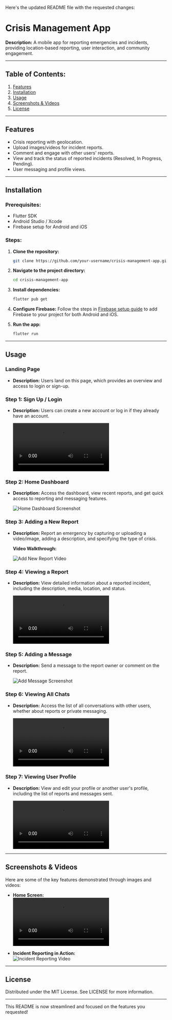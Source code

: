 Here's the updated README file with the requested changes:

# Crisis Management App

**Description:**
A mobile app for reporting emergencies and incidents, providing location-based reporting, user interaction, and community engagement.

---

## Table of Contents:
1. [Features](#features)
2. [Installation](#installation)
3. [Usage](#usage)
4. [Screenshots & Videos](#screenshots-videos)
5. [License](#license)

---

## Features <a name="features"></a>
- Crisis reporting with geolocation.
- Upload images/videos for incident reports.
- Comment and engage with other users' reports.
- View and track the status of reported incidents (Resolved, In Progress, Pending).
- User messaging and profile views.

---

## Installation <a name="installation"></a>

### Prerequisites:
- Flutter SDK
- Android Studio / Xcode
- Firebase setup for Android and iOS

### Steps:

1. **Clone the repository:**
    
    ```bash
    git clone https://github.com/your-username/crisis-management-app.git
    ```

2. **Navigate to the project directory:**
    
    ```bash
    cd crisis-management-app
    ```

3. **Install dependencies:**
    
    ```bash
    flutter pub get
    ```

4. **Configure Firebase:**
    Follow the steps in [Firebase setup guide](https://firebase.google.com/docs/flutter/setup) to add Firebase to your project for both Android and iOS.

5. **Run the app:**
    
    ```bash
    flutter run
    ```

---

## Usage <a name="usage"></a>

### Landing Page
- **Description:** Users land on this page, which provides an overview and access to login or sign-up.

### Step 1: Sign Up / Login
- **Description:** Users can create a new account or log in if they already have an account.

  ![Sign Up Screenshot](assets/images/registerUser.mp4)

### Step 2: Home Dashboard
- **Description:** Access the dashboard, view recent reports, and get quick access to reporting and messaging features.

  ![Home Dashboard Screenshot](assets/images/homePage.jpeg)

### Step 3: Adding a New Report
- **Description:** Report an emergency by capturing or uploading a video/image, adding a description, and specifying the type of crisis.

  **Video Walkthrough:**
  
  ![Add New Report Video](https://drive.google.com/file/d/1KRVSwsh8Zcjh6VRU1AkswmhHdgE5XgaI/view?usp=drive_link)

### Step 4: Viewing a Report
- **Description:** View detailed information about a reported incident, including the description, media, location, and status.

  ![View Report Screenshot](assets/images/reports.mp4)

### Step 5: Adding a Message
- **Description:** Send a message to the report owner or comment on the report.

  ![Add Message Screenshot](path-to-your-message-image.png)

### Step 6: Viewing All Chats
- **Description:** Access the list of all conversations with other users, whether about reports or private messaging.

  ![View All Chats Screenshot](assets/images/chats.mp4)

### Step 7: Viewing User Profile
- **Description:** View and edit your profile or another user's profile, including the list of reports and messages sent.

  ![User Profile Screenshot](assets/images/userProf.mp4)

---

## Screenshots & Videos <a name="screenshots-videos"></a>

Here are some of the key features demonstrated through images and videos:

- **Home Screen:**  
  ![Home Screen Image](assets/images/landingPage.mp4)

- **Incident Reporting in Action:**  
  ![Incident Reporting Video](path-to-your-incident-reporting-video.gif)

---


## License <a name="license"></a>
Distributed under the MIT License. See LICENSE for more information.

---

This README is now streamlined and focused on the features you requested!
